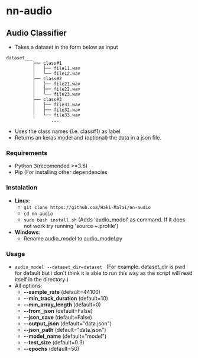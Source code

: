 # nn-audio
## Audio Classifier
- Takes a dataset in the form below as input

```
dataset___
          ├── class#1
          │   ├── file11.wav
          │   └── file12.wav
          ├── class#2
          │   ├── file21.wav
          │   ├── file22.wav
          │   └── file23.wav
          ├── class#3
          │   ├── file31.wav
          │   ├── file32.wav
          │   └── file33.wav
                 ...
 ```
 - Uses the class names (i.e. class#1) as label
 - Returns an keras model and (optional) the data in a json file.

### Requirements
   - Python 3(recomended >=3.6)
   - Pip (For installing other dependencies

### Instalation
  - **Linux**:
    - `git clone https://github.com/Haki-Malai/nn-audio`
    - `cd nn-audio`
    - `sudo bash install.sh` (Adds 'audio_model' as command. If it does not work try running 'source ~\.profile')
  - **Windows**:
    - Rename audio_model to audio_model.py

### Usage
  - `audio_model --dataset_dir=dataset ` (For example. dataset_dir is pwd for default but i don't think it is able to run this way as the script will read itself in the directory )
  - All options:
     - **--sample_rate** (default=44100)
     - **--min_track_duration** (default=10)
     - **--min_array_length** (default=0)
     - **--from_json** (default=False)
     - **--json_save** (default=False)
     - **--output_json** (default="data.json")
     - **--json_path** (default="data.json")
     - **--model_name** (default="model")
     - **--test_size** (default=0.3)
     - **--epochs** (default=50)
